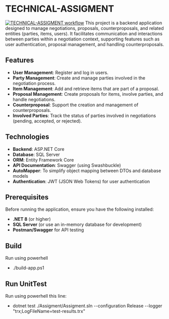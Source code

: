 # TECHNICAL-ASSIGMENT
[![TECHNICAL-ASSIGMENT workflow](https://github.com/PopaLorena/TECHNICAL-ASSIGMENT/actions/workflows/main.yml/badge.svg?branch=main)](https://github.com/PopaLorena/TECHNICAL-ASSIGMENT/actions/workflows/main.yml?query=branch%3Amain)
This project is a backend application designed to manage negotiations, proposals, counterproposals, and related entities (parties, items, users). It facilitates communication and interactions between parties within a negotiation context, supporting features such as user authentication, proposal management, and handling counterproposals.

## Features

- **User Management**: Register and log in users.
- **Party Management**: Create and manage parties involved in the negotiation process.
- **Item Management**: Add and retrieve items that are part of a proposal.
- **Proposal Management**: Create proposals for items, involve parties, and handle negotiations.
- **Counterproposal**: Support the creation and management of counterproposals.
- **Involved Parties**: Track the status of parties involved in negotiations (pending, accepted, or rejected).

## Technologies

- **Backend**: ASP.NET Core
- **Database**: SQL Server
- **ORM**: Entity Framework Core
- **API Documentation**: Swagger (using Swashbuckle)
- **AutoMapper**: To simplify object mapping between DTOs and database models
- **Authentication**: JWT (JSON Web Tokens) for user authentication

## Prerequisites

Before running the application, ensure you have the following installed:

- **.NET 8** (or higher)
- **SQL Server** (or use an in-memory database for development)
- **Postman/Swagger** for API testing

## Build
Run using powerhell

- ./build-app.ps1


## Run UnitTest
Run using powerhell this line:
-  dotnet test ./Assigment/Assigment.sln --configuration Release --logger "trx;LogFileName=test-results.trx"


